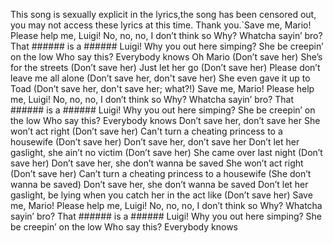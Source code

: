 This song is sexually explicit in the lyrics,the song has been censored out, you may not access these lyrics at this time. Thank you.`Save me, Mario! Please help me, Luigi! No, no, no, I don’t think so Why? Whatcha sayin’ bro? That ###### is a ###### Luigi! Why you out here simping? She be creepin’ on the low Who say this? Everybody knows Oh Mario (Don’t save her) She’s for the streets (Don’t save her) Just let her go (Don’t save her) Please don’t leave me all alone (Don’t save her, don't save her) She even gave it up to Toad (Don’t save her, don't save her; what?!) Save me, Mario! Please help me, Luigi! No, no, no, I don’t think so Why? Whatcha sayin’ bro? That ###### is a ###### Luigi! Why you out here simping? She be creepin’ on the low Who say this? Everybody knows Don’t save her, don’t save her She won’t act right (Don’t save her) Can't turn a cheating princess to a housewife (Don’t save her) Don’t save her, don’t save her Don’t let her gaslight, she ain’t no victim (Don’t save her) She came over last night (Don’t save her) Don’t save her, she don’t wanna be saved She won’t act right (Don’t save her) Can’t turn a cheating princess to a housewife (She don’t wanna be saved) Don’t save her, she don’t wanna be saved Don’t let her gaslight, be lying when you catch her in the act like (Don’t save her) Save me, Mario! Please help me, Luigi! No, no, no, I don’t think so Why? Whatcha sayin’ bro? That ###### is a ###### Luigi! Why you out here simping? She be creepin’ on the low Who say this? Everybody knows
